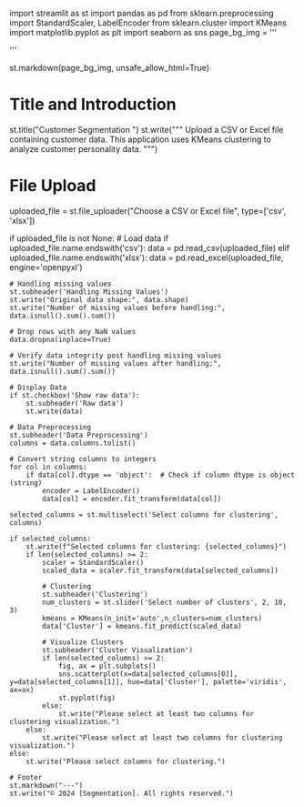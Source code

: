 import streamlit as st
import pandas as pd
from sklearn.preprocessing import StandardScaler, LabelEncoder
from sklearn.cluster import KMeans
import matplotlib.pyplot as plt
import seaborn as sns
page_bg_img = '''
<style>
[data-testid="stAppViewContainer"]{
background-image: url("https://encrypted-tbn0.gstatic.com/images?q=tbn:ANd9GcT6-iU1bgrA5n_3bQFx4UHi50nOvLkF0gNlpg&s");
background-size: cover;
}
</style>
'''

st.markdown(page_bg_img, unsafe_allow_html=True)

# Title and Introduction
st.title("Customer Segmentation ")
st.write("""
    Upload a CSV or Excel file containing customer data. This application uses KMeans clustering to analyze customer personality data.
""")

# File Upload
uploaded_file = st.file_uploader("Choose a CSV or Excel file", type=['csv', 'xlsx'])

if uploaded_file is not None:
    # Load data
    if uploaded_file.name.endswith('csv'):
        data = pd.read_csv(uploaded_file)
    elif uploaded_file.name.endswith('xlsx'):
        data = pd.read_excel(uploaded_file, engine='openpyxl')

    # Handling missing values
    st.subheader('Handling Missing Values')
    st.write("Original data shape:", data.shape)
    st.write("Number of missing values before handling:", data.isnull().sum().sum())
    
    # Drop rows with any NaN values
    data.dropna(inplace=True)

    # Verify data integrity post handling missing values
    st.write("Number of missing values after handling:", data.isnull().sum().sum())

    # Display Data
    if st.checkbox('Show raw data'):
        st.subheader('Raw data')
        st.write(data)

    # Data Preprocessing
    st.subheader('Data Preprocessing')
    columns = data.columns.tolist()

    # Convert string columns to integers
    for col in columns:
        if data[col].dtype == 'object':  # Check if column dtype is object (string)
            encoder = LabelEncoder()
            data[col] = encoder.fit_transform(data[col])

    selected_columns = st.multiselect('Select columns for clustering', columns)

    if selected_columns:
        st.write(f"Selected columns for clustering: {selected_columns}")
        if len(selected_columns) >= 2:
            scaler = StandardScaler()
            scaled_data = scaler.fit_transform(data[selected_columns])

            # Clustering
            st.subheader('Clustering')
            num_clusters = st.slider('Select number of clusters', 2, 10, 3)
            kmeans = KMeans(n_init='auto',n_clusters=num_clusters)
            data['Cluster'] = kmeans.fit_predict(scaled_data)

            # Visualize Clusters
            st.subheader('Cluster Visualization')
            if len(selected_columns) >= 2:
                fig, ax = plt.subplots()
                sns.scatterplot(x=data[selected_columns[0]], y=data[selected_columns[1]], hue=data['Cluster'], palette='viridis', ax=ax)
                st.pyplot(fig)
            else:
                st.write("Please select at least two columns for clustering visualization.")
        else:
            st.write("Please select at least two columns for clustering visualization.")
    else:
        st.write("Please select columns for clustering.")

    # Footer
    st.markdown("---")
    st.write("©️ 2024 [Segmentation]. All rights reserved.")
